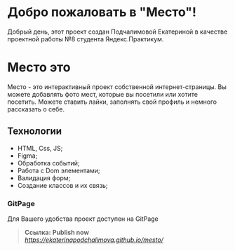 # Добро пожаловать в "Место"!

Добрый день, этот проект создан Подчалимовой Екатериной в качестве проектной работы №8  студента Яндекс.Практикум.


# Место это

Место - это интерактивный проект собственной интернет-страницы. Вы можете добавлять фото мест, которые вы посетили или хотите посетить. Можете ставить лайки, заполнять свой профиль и немного рассказать о себе.

## Технологии

- HTML, Css, JS;
- Figma;
- Обработка событий;
- Работа с Dom элементами;
- Валидация форм;
- Создание классов и их связь;

### GitPage

Для Вашего удобства проект доступен на GitPage
> **Ссылка:**  **Publish now** *https://ekaterinapodchalimova.github.io/mesto/*


